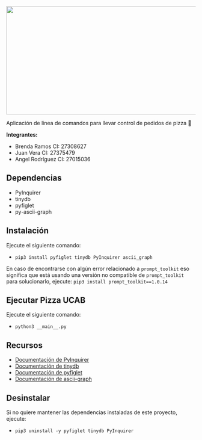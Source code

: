 <image src="./assets/project_logo.png" width="700" height="288" />

Aplicación de linea de comandos para llevar control de pedidos de pizza 🍕

**Integrantes:**
- Brenda Ramos CI: 27308627
- Juan Vera CI: 27375479
- Angel Rodríguez CI: 27015036

## Dependencias

- PyInquirer
- tinydb
- pyfiglet
- py-ascii-graph

## Instalación

Ejecute el siguiente comando:

- `pip3 install pyfiglet tinydb PyInquirer ascii_graph`

En caso de encontrarse con algún error relacionado a `prompt_toolkit`
eso significa que está usando una versión no compatible de `prompt_toolkit`
para solucionarlo, ejecute: `pip3 install prompt_toolkit==1.0.14`

## Ejecutar Pizza UCAB

Ejecute el siguiente comando:

- `python3 __main__.py`

## Recursos

- [Documentación de PyInquirer](https://github.com/CITGuru/PyInquirer)
- [Documentación de tinydb](https://pypi.org/project/tinydb/)
- [Documentación de pyfiglet]()
- [Documentación de ascii-graph](https://github.com/kakwa/py-ascii-graph)

## Desinstalar

Si no quiere mantener las dependencias instaladas de este proyecto, ejecute:

- `pip3 uninstall -y pyfiglet tinydb PyInquirer`
